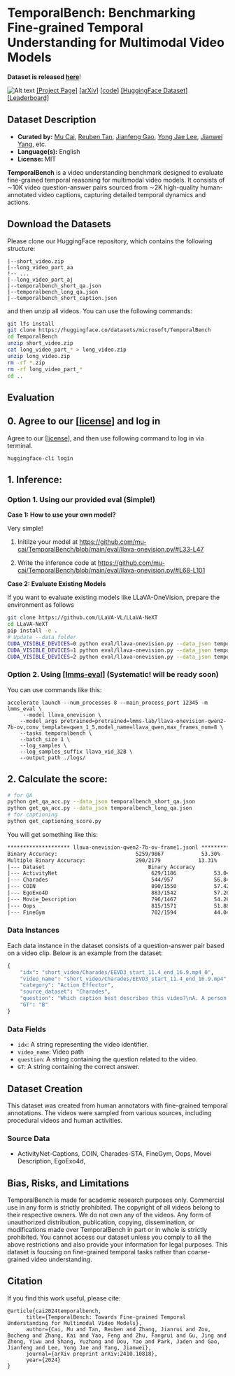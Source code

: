
# TemporalBench: Benchmarking Fine-grained Temporal Understanding for Multimodal Video Models

**Dataset is released [here](https://huggingface.co/datasets/microsoft/TemporalBench)**!


![Alt text](https://temporalbench.github.io/static/images/teaser-enlarged-v1.png)
[[Project Page]](https://temporalbench.github.io/) [[arXiv]](https://arxiv.org/abs/2410.10818) [[code]](https://github.com/mu-cai/TemporalBench) [[HuggingFace Dataset]](https://huggingface.co/datasets/microsoft/TemporalBench) [[Leaderboard]](https://temporalbench.github.io/#leaderboard)






## Dataset Description

- **Curated by:** [Mu Cai](https://pages.cs.wisc.edu/~mucai/), [Reuben Tan](https://cs-people.bu.edu/rxtan/), [Jianfeng Gao](https://www.microsoft.com/en-us/research/people/jfgao/?from=https://research.microsoft.com/en-us/um/people/jfgao/&type=exact), [Yong Jae Lee](https://pages.cs.wisc.edu/~yongjaelee/), [Jianwei Yang](https://jwyang.github.io/), etc.
- **Language(s):** English
- **License:** MIT


**TemporalBench** is a video understanding benchmark designed to evaluate fine-grained temporal reasoning for multimodal video models. It consists of ∼10K video question-answer pairs sourced from ∼2K high-quality human-annotated video captions, capturing detailed temporal dynamics and actions.






## Download the Datasets


Please clone our HuggingFace repository, which contains the following structure:
```
|--short_video.zip
|--long_video_part_aa
!-- ...
|--long_video_part_aj
|--temporalbench_short_qa.json
|--temporalbench_long_qa.json
|--temporalbench_short_caption.json
```

and then unzip all videos. You can use the following commands:
```sh
git lfs install
git clone https://huggingface.co/datasets/microsoft/TemporalBench
cd TemporalBench
unzip short_video.zip
cat long_video_part_* > long_video.zip
unzip long_video.zip
rm -rf *.zip
rm -rf long_video_part_*
cd ..
```



<!-- 
 two zipped video folders (`short_video.zip` and `long_video.zip`), the text-score and video-score prompts we used (`temporalbench_short_qa.json` and `vinoground_videoscore.json`) and the original csv file (`vinoground.csv`). In the following instructions, we default that you cloned the Huggingface repo right under this folder. You can use the following code:

 -->




## Evaluation

## 0. Agree to our  \[[license](https://huggingface.co/datasets/microsoft/TemporalBench)\] and log in


Agree to our  \[[license](https://huggingface.co/datasets/microsoft/TemporalBench)\], and then use following command to log in via terminal.

```
huggingface-cli login
```

## 1. Inference:


### Option 1. Using our provided eval (Simple!)



**Case 1: How to use your own model?**


Very simple! 

1. Initilze your model at https://github.com/mu-cai/TemporalBench/blob/main/eval/llava-onevision.py/#L33-L47

2. Write the inference code at https://github.com/mu-cai/TemporalBench/blob/main/eval/llava-onevision.py/#L68-L101


**Case 2: Evaluate Existing Models**

If you want to evaluate existing models like LLaVA-OneVision, prepare the environment as follows


```bash
git clone https://github.com/LLaVA-VL/LLaVA-NeXT
cd LLaVA-NeXT
pip install -e .
# Update --data_folder
CUDA_VISIBLE_DEVICES=0 python eval/llava-onevision.py --data_json temporalbench_short_qa.json
CUDA_VISIBLE_DEVICES=1 python eval/llava-onevision.py --data_json temporalbench_long_qa.json
CUDA_VISIBLE_DEVICES=2 python eval/llava-onevision.py --data_json temporalbench_short_capruib.json

```



### Option 2. Using \[[lmms-eval](https://github.com/EvolvingLMMs-Lab/lmms-eval)\] (Systematic! will be ready soon)

You can use commands like this:
```
accelerate launch --num_processes 8 --main_process_port 12345 -m lmms_eval \
     --model llava_onevision \
    --model_args pretrained=pretrained=lmms-lab/llava-onevision-qwen2-7b-ov,conv_template=qwen_1_5,model_name=llava_qwen,max_frames_num=8 \
    --tasks temporalbench \
    --batch_size 1 \
    --log_samples \
    --log_samples_suffix llava_vid_32B \
    --output_path ./logs/
```



## 2. Calculate the score:



```bash
# for QA
python get_qa_acc.py --data_json temporalbench_short_qa.json
python get_qa_acc.py --data_json temporalbench_long_qa.json
# for captioning
python get_captioning_score.py 
```

You will get something like this:

```txt
******************** llava-onevision-qwen2-7b-ov-frame1.jsonl ********************
Binary Accuracy:                         5259/9867            53.30%
Multiple Binary Accuracy:                290/2179            13.31%
|--- Dataset                                 Binary Accuracy             ||| Multiple Binary Accuracy                   
|--- ActivityNet                              629/1186            53.04% ||| 47/281             16.73%
|--- Charades                                 544/957             56.84% ||| 55/298             18.46%
|--- COIN                                     890/1550            57.42% ||| 62/385             16.10%
|--- EgoExo4D                                 883/1542            57.26% ||| 34/307             11.07%
|--- Movie_Description                        796/1467            54.26% ||| 52/326             15.95%
|--- Oops                                     815/1571            51.88% ||| 26/294             8.84%
|--- FineGym                                  702/1594            44.04% ||| 14/288             4.86%
```



<!-- ### Direct Use

<!-- This section describes suitable use cases for the dataset. -->

<!-- The dataset is useful for assessing the temporal reasoning abilities of multimodal models, particularly fine-grained video understanding, long-term video understanding, and video captioning with rich details. -->


### Data Instances

Each data instance in the dataset consists of a question-answer pair based on a video clip. Below is an example from the dataset:


```python
{
    "idx": "short_video/Charades/EEVD3_start_11.4_end_16.9.mp4_0",
    "video_name": "short_video/Charades/EEVD3_start_11.4_end_16.9.mp4",
    "category": "Action Effector",
    "source_dataset": "Charades",
    "question": "Which caption best describes this video?\nA. A person closes the door of the fridge with his left hand while looking at the bowl of fruit he holds in his right hand. He transfers the bowl from his right hand to his left hand. He picks up a fruit from the bowl with his left hand. He tosses the fruit up with his left hand and catches it with the same hand while walking forward. \nB. A person closes the door of the fridge with his left hand while looking at the bowl of fruit he holds in his right hand. He transfers the bowl from his right hand to his left hand. He picks up a fruit from the bowl with his right hand. He tosses the fruit up with his right hand and catches it with the same hand while walking forward.\nAnswer with the option's letter from the given choices directly.",
    "GT": "B"
}
```

### Data Fields

- `idx`: A string representing the video identifier.
- `video_name`: Video path
- `question`: A string containing the question related to the video.
- `GT`: A string containing the correct answer.


<!-- ### Data Splits

The dataset is split into the following:

- `test`: 9867 rows -->

## Dataset Creation

This dataset was created from human annotators with fine-grained temporal annotations. The videos were sampled from various sources, including procedural videos and human activities.

### Source Data

- ActivityNet-Captions, COIN, Charades-STA, FineGym, Oops, Movei Description, EgoExo4d, 

<!-- #### Data Collection and Processing

Refer to the main paper for detailed information about the data collection and curation process. -->

<!-- #### Personal and Sensitive Information

No personal or sensitive information is contained in this dataset. -->

## Bias, Risks, and Limitations

TemporalBench is made for academic research purposes only. Commercial use in any form is strictly prohibited.
The copyright of all videos belong to their respective owners. We do not own any of the videos.
Any form of unauthorized distribution, publication, copying, dissemination, or modifications made over TemporalBench in part or in whole is strictly prohibited.
You cannot access our dataset unless you comply to all the above restrictions and also provide your information for legal purposes.
This dataset is foucsing on fine-grained temporal tasks rather than coarse-grained video understanding.

## Citation

If you find this work useful, please cite:

```
@article{cai2024temporalbench,
      title={TemporalBench: Towards Fine-grained Temporal Understanding for Multimodal Video Models},
      author={Cai, Mu and Tan, Reuben and Zhang, Jianrui and Zou, Bocheng and Zhang, Kai and Yao, Feng and Zhu, Fangrui and Gu, Jing and Zhong, Yiwu and Shang, Yuzhang and Dou, Yao and Park, Jaden and Gao, Jianfeng and Lee, Yong Jae and Yang, Jianwei},
      journal={arXiv preprint arXiv:2410.10818},
      year={2024}
}
```
